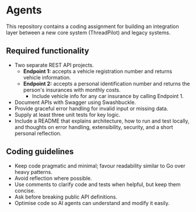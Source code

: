 # Agents

This repository contains a coding assignment for building an integration layer between a new core system (ThreadPilot) and legacy systems.

## Required functionality
- Two separate REST API projects.
  - **Endpoint 1:** accepts a vehicle registration number and returns vehicle information.
  - **Endpoint 2:** accepts a personal identification number and returns the person's insurances with monthly costs.
    - Include vehicle info for any car insurance by calling Endpoint 1.
- Document APIs with Swagger using Swashbuckle.
- Provide graceful error handling for invalid input or missing data.
- Supply at least three unit tests for key logic.
- Include a README that explains architecture, how to run and test locally, and thoughts on error handling, extensibility, security, and a short personal reflection.

## Coding guidelines
- Keep code pragmatic and minimal; favour readability similar to Go over heavy patterns.
- Avoid reflection where possible.
- Use comments to clarify code and tests when helpful, but keep them concise.
- Ask before breaking public API definitions.
- Optimise code so AI agents can understand and modify it easily.

